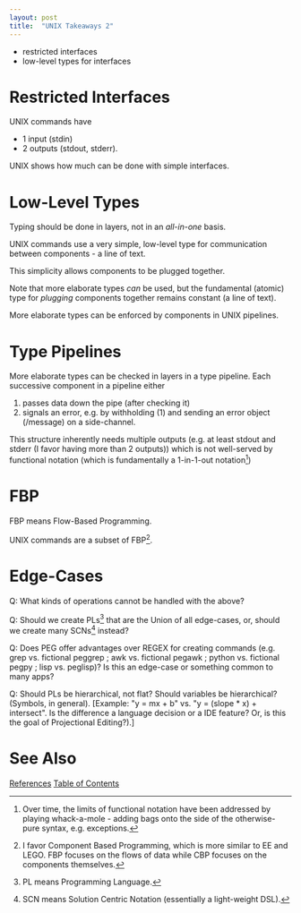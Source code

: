 ```yaml
---
layout: post
title:  "UNIX Takeaways 2"
---
```


- restricted interfaces
- low-level types for interfaces

# Restricted Interfaces

UNIX commands have
- 1 input (stdin)
- 2 outputs (stdout, stderr).

UNIX shows how much can be done with simple interfaces.

# Low-Level Types
Typing should be done in layers, not in an _all-in-one_ basis.

UNIX commands use a very simple, low-level type for communication between components - a line of text.

This simplicity allows components to be plugged together.

Note that more elaborate types *can* be used, but the fundamental (atomic) type for *plugging* components together remains constant (a line of text).

More elaborate types can be enforced by components in UNIX pipelines.

# Type Pipelines
More elaborate types can be checked in layers in a type pipeline.  Each successive component in a pipeline either 
1. passes data down the pipe (after checking it)
2. signals an error, e.g. by withholding (1) and sending an error object (/message) on a side-channel.

This structure inherently needs multiple outputs (e.g. at least stdout and stderr (I favor having more than 2 outputs)) which is not well-served by functional notation (which is fundamentally a 1-in-1-out notation[^bags])

[^bags]: Over time, the limits of functional notation have been addressed by playing whack-a-mole - adding bags onto the side of the otherwise-pure syntax, e.g. exceptions.

# FBP

FBP means Flow-Based Programming.

UNIX commands are a subset of FBP[^cbp].

[^cbp]: I favor Component Based Programming, which is more similar to EE and LEGO.  FBP focuses on the flows of data while CBP focuses on the components themselves.

# Edge-Cases

Q: What kinds of operations cannot be handled with the above?

Q: Should we create PLs[^pl] that are the Union of all edge-cases, or, should we create many SCNs[^scn] instead?  

Q: Does PEG offer advantages over REGEX for creating commands (e.g. grep vs. fictional peggrep ; awk vs. fictional pegawk ; python vs. fictional pegpy ; lisp vs. peglisp)?  Is this an edge-case or something common to many apps?

Q: Should PLs be hierarchical, not flat?  Should variables be hierarchical?  (Symbols, in general).  [Example: "y = mx + b" vs. "y = (slope * x) + intersect".  Is the difference a language decision or a IDE feature?  Or, is this the goal of Projectional Editing?).]

[^scn]: SCN means Solution Centric Notation (essentially a light-weight DSL).
[^pl]: PL means Programming Language.

# See Also

[References](https://guitarvydas.github.io/2021/01/14/References.html)
[Table of Contents](https://guitarvydas.github.io/2021/05/14/Table-Of-Contents.html)


<script src="https://utteranc.es/client.js" 
        repo="guitarvydas/guitarvydas.github.io" 
        issue-term="pathname" 
        theme="github-light" 
        crossorigin="anonymous" 
        async> 
</script> 
